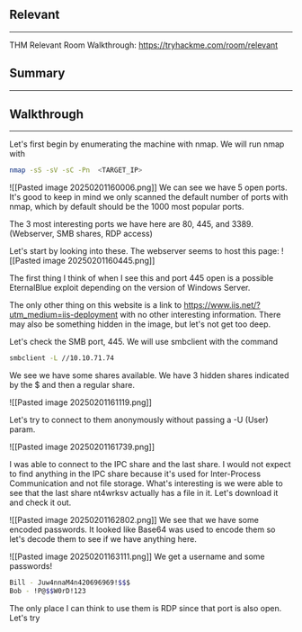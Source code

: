 ## Relevant
---
THM Relevant Room Walkthrough: https://tryhackme.com/room/relevant

## Summary
---

## Walkthrough
---
Let's first begin by enumerating the machine with nmap. We will run nmap with

```bash
nmap -sS -sV -sC -Pn  <TARGET_IP>
```

![[Pasted image 20250201160006.png]]
We can see we have 5 open ports. It's good to keep in mind we only scanned the default number of ports with nmap, which by default should be the 1000 most popular ports.

The 3 most interesting ports we have here are 80, 445, and 3389. (Webserver, SMB shares, RDP access)

Let's start by looking into these. The webserver seems to host this page: 
![[Pasted image 20250201160445.png]]

The first thing I think of when I see this and port 445 open is a possible EternalBlue exploit depending on the version of Windows Server.

The only other thing on this website is a link to https://www.iis.net/?utm_medium=iis-deployment with no other interesting information. There may also be something hidden in the image, but let's not get too deep.

Let's check the SMB port, 445. We will use smbclient with the command

```bash
smbclient -L //10.10.71.74
```

We see we have some shares available. We have 3 hidden shares indicated by the $ and then a regular share. 

![[Pasted image 20250201161119.png]]

Let's try to connect to them anonymously without passing a -U (User) param.

![[Pasted image 20250201161739.png]]

I was able to connect to the IPC share and the last share. I would not expect to find anything in the IPC share because it's used for Inter-Process Communication and not file storage. What's interesting is we were able to see that the last share nt4wrksv actually has a file in it. Let's download it and check it out.

![[Pasted image 20250201162802.png]]
We see that we have some encoded passwords. It looked like Base64 was used to encode them so let's decode them to see if we have anything here.

![[Pasted image 20250201163111.png]]
We get a username and some passwords! 

```bash
Bill - Juw4nnaM4n420696969!$$$
Bob - !P@$$W0rD!123 
```

The only place I can think to use them is RDP since that port is also open. Let's try 

